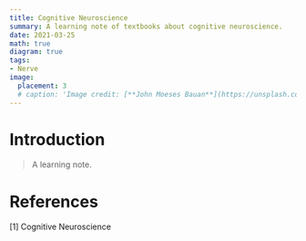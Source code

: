 ```yaml
---
title: Cognitive Neuroscience
summary: A learning note of textbooks about cognitive neuroscience. 
date: 2021-03-25
math: true
diagram: true
tags:
- Nerve
image:
  placement: 3
  # caption: 'Image credit: [**John Moeses Bauan**](https://unsplash.com/photos/OGZtQF8iC0g)'
---
```


# Introduction
> A learning note.


# References
[1] Cognitive Neuroscience
